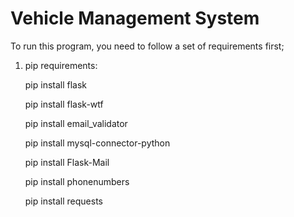 # Vehicle Management System

To run this program, you need to follow a set of requirements first;

1. pip requirements:

    pip install flask
    
    pip install flask-wtf
    
    pip install email_validator

    pip install mysql-connector-python

    pip install Flask-Mail

    pip install phonenumbers

    pip install requests




